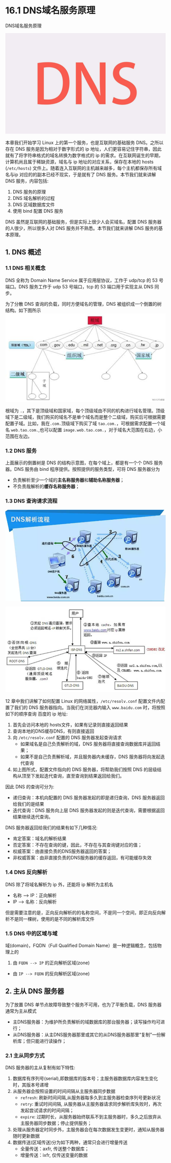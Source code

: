 # 16.1 DNS域名服务原理


DNS域名服务原理

![linux-mt](/images/linux_mt/dns_title.jpg)
<!-- more -->

本章我们开始学习 Linux 上的第一个服务，也是互联网的基础服务 DNS。之所以存在 DNS 服务是因为相对于数字形式的 ip 地址，人们更容易记住字符串，因此就有了将字符串格式的域名转换为数字格式的 ip 的需求。在互联网诞生的早期，计算机尚且属于稀缺资源，域名与 ip 地址的对应关系，保存在本地的 hosts (`/etc/hosts`) 文件上。随着连入互联网的主机越来越多，每个主机都保存所有域名与ip 对应的的副本已经不现实，于是就有了 DNS 服务。本节我们就来讲解 DNS 服务，内容包括:
1. DNS 服务的原理
2. DNS 域名解析的过程
3. DNS 区域数据库文件
4. 使用 bind 配置 DNS 服务

DNS 虽然是互联网的基础服务，但是实际上很少人会买域名，配置 DNS 服务器的人很少，所以很多人对 DNS 服务并不熟悉。本节我们就来讲解 DNS 服务的基本原理。

## 1. DNS 概述
### 1.1 DNS 相关概念
DNS 全称为 Domain Name Service 属于应用层协议，工作于 udp/tcp 的 53 号端口。DNS 服务工作于 udp 53 号端口，tcp 的 53 端口用于实现主从 DNS 同步。

为了分散 DNS 查询的负载，同时方便域名的管理，DNS 被组织成一个倒置的树结构。如下图所示
![DNS](/images/linux_mt/dns_level.jpg)

根域为 `.`，其下是顶级域和国家域，每个顶级域由不同的机构进行域名管理。顶级域下是二级域，我们购买的域名不是单个域名而是整个二级域，购买后可根据需要配置子域。比如，我在`.com.`顶级域下购买了域 `tao.com.`，可根据需求配置一个域名 `web.tao.com.`,也可以配置 `image.web.tao.com.`，对于域名大范围在右边，小范围在左边。

### 1.2 DNS 服务
上面展示的倒置树是 DNS 的结构示意图，在每个域上，都是有一个个 DNS 服务器。DNS 服务由 bind 程序提供。按照提供的服务类型，可将 DNS 服务器分为
- 负责解析至少一个域的**主名称服务器**和**辅助名称服务器**；
- 不负责哉解析的**缓存名称服务器**；

### 1.3 DNS 查询请求流程
![DNS_PARSE](/images/linux_mt/dns_parse1.jpg)

![DNS_PARSE](/images/linux_mt/dns_parse.jpg)

12 章中我们讲解了如何配置 Linux 的网络属性，`/etc/resolv.conf` 配置文件内配置了我们的 DNS 服务器指向。当我们在浏览器内输入 `www.baidu.com` 时，将按照如下的顺序查询 百度的 ip 地址:
1. 首先会访问本地的 hosts文件，如果有记录则直接返回结果
2. 查询本地的DNS缓存DNS，有则直接返回
3. 向 `/etc/resolv.conf` 配置的 DNS 服务器发起查询请求
	- 如果域名是自己负责解析的域，DNS 服务器将直接查询数据库并返回结果；
	- 如果不是自己负责解析域，并且服务器内未缓存，DNS 服务器将向发起迭代查询
4. 如上图所式，配置文件指向的 DNS 服务器，将帮助我们按照 DNS 的层级结构从顶至下发起迭代查询，直至查询到结果返回给我们。

因此 DNS 的查询可分为:
- 递归查询：本机向配置的 DNS 服务器发起的即是递归查询，DNS 服务器返回给我们的是结果
- 迭代查询：DNS 服务向上层 DNS 服务器发起的则是迭代查询，需要根据返回结果继续迭代查询。

DNS 服务器返回给我们的结果有如下几种情况:
- 肯定答案：域名的解析结果
- 否定答案：不存在查询的键，因此，不存在与其查询键对应的值；
- 权威答案：由直接负责的DNS服务器返回的答案；
- 非权威答案：由非直接负责的DNS服务器的缓存返回，有可能缓存失效


### 1.4 DNS 反向解析
DNS 除了将域名解析为 ip 外，还能将 ip 解析为主机名
- 名称 --> IP：正向解析
- IP --> 名称：反向解析

但是需要注意的是，正向反向解析的的名称空间，不是同一个空间，即正向反向解析不是同一棵树，使用的是不同的解析库文件

### 1.5 DNS 中的区域与域
域(domain)，FQDN（Full Qualified Domain Name）是一种逻辑概念，包括物理上的
1. 由 `FQDN --> IP` 的正向解析区域(zone)
- 由 `IP --> FQDN` 的反向解析区域(zone)


## 2. 主从 DNS 服务器
为了放置 DNS 单节点故障导致整个服务不可用，也为了平衡负载，DNS 服务器通常为主从模式
- 主DNS服务器：为维护所负责解析的域数据库的那台服务器；读写操作均可进行；
- 从DNS服务器：从主DNS服务器那里或其它的从DNS服务器那里“复制”一份解析库；但只能进行读操作；

### 2.1 主从同步方式
DNS 服务器的主从复制有如下特性:
1. 数据库有序列号(serial),即数据库的版本号；主服务器数据库内容发生变化时，其版本号递增
2. 从服务器会按照设置的时间间隔从主服务器同步数据
	- `refresh`: 刷新时间间隔,从服务器每多久到主服务器检查序列号更新状况
	- `retry`: 重试时间间隔, 从服务器从主服务器请求同步解析库失败时，再次发起尝试请求的时间间隔；
	- `expire`: 过期时长，从服务器始终联系不到主服务器时，多久之后放弃从主服务器同步数据；停止提供服务；
3. 处理从服务器定时同步外，主服务器会在每次数据发生变更时，通知从服务器随时更新数据
4. 数据传送(区域传送)分为如下两种，通常只会进行增量传送
	- 全量传送：axfr, 传送整个数据库；
	- 增量传送：ixfr, 仅传送变量的数据

